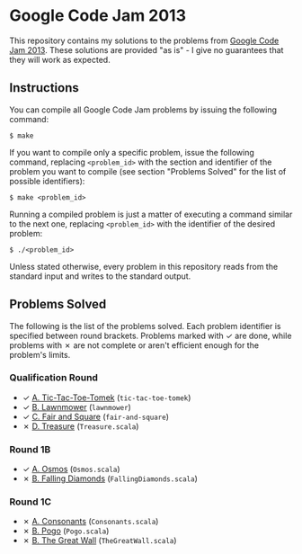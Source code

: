 # Google Code Jam 2013

This repository contains my solutions to the problems from [Google Code Jam 2013][1]. These solutions are provided "as is" - I give no guarantees that they will work as expected.

## Instructions

You can compile all Google Code Jam problems by issuing the following command:

    $ make

If you want to compile only a specific problem, issue the following command, replacing `<problem_id>` with the section and identifier of the problem you want to compile (see section "Problems Solved" for the list of possible identifiers):

    $ make <problem_id>

Running a compiled problem is just a matter of executing a command similar to the next one, replacing `<problem_id>` with the identifier of the desired problem:

    $ ./<problem_id>

Unless stated otherwise, every problem in this repository reads from the standard input and writes to the standard output.

## Problems Solved

The following is the list of the problems solved. Each problem identifier is specified between round brackets. Problems marked with ✓ are done, while problems with ✗ are not complete or aren't efficient enough for the problem's limits.

### Qualification Round

* ✓ [A. Tic-Tac-Toe-Tomek][qualA] (`tic-tac-toe-tomek`)
* ✓ [B. Lawnmower][qualB] (`lawnmower`)
* ✓ [C. Fair and Square][qualC] (`fair-and-square`)
* ✗ [D. Treasure][qualD] (`Treasure.scala`)

### Round 1B

* ✓ [A. Osmos][round1bA] (`Osmos.scala`)
* ✗ [B. Falling Diamonds][round1bB] (`FallingDiamonds.scala`)

### Round 1C

* ✗ [A. Consonants][round1cA] (`Consonants.scala`)
* ✗ [B. Pogo][round1cB] (`Pogo.scala`)
* ✗ [B. The Great Wall][round1cC] (`TheGreatWall.scala`)

[1]: https://code.google.com/codejam
[2]: http://www.scala-lang.org
[3]: http://www.scala-sbt.org
[qualA]: https://code.google.com/codejam/contest/2270488/dashboard#s=p0
[qualB]: https://code.google.com/codejam/contest/2270488/dashboard#s=p1
[qualC]: https://code.google.com/codejam/contest/2270488/dashboard#s=p2
[qualD]: https://code.google.com/codejam/contest/2270488/dashboard#s=p3
[round1bA]: https://code.google.com/codejam/contest/2434486/dashboard#s=p0
[round1bB]: https://code.google.com/codejam/contest/2434486/dashboard#s=p1
[round1cA]: https://code.google.com/codejam/contest/2437488/dashboard#s=p0
[round1cB]: https://code.google.com/codejam/contest/2437488/dashboard#s=p1
[round1cC]: https://code.google.com/codejam/contest/2437488/dashboard#s=p2
